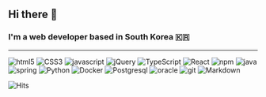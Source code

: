 ## Hi there 👋
### I'm a web developer based in South Korea 🇰🇷
<hr/>


<p>
  <img alt="html5" src="https://img.shields.io/badge/-HTML5-E34F26?logo=html5&logoColor=white" />
  <img alt="CSS3" src="https://img.shields.io/badge/-CSS3-1572B6?logo=CSS3&logoColor=white">
  <img alt="javascript" src="https://img.shields.io/badge/-JavaScript-F0DB4F?logo=javascript&logoColor=white" />
  <img alt="jQuery" src="https://img.shields.io/badge/jquery%20-%230769AD.svg?&logo=jquery&logoColor=white"/>
  <img alt="TypeScript" src="https://img.shields.io/badge/typescript%20-%23007ACC.svg?&logo=typescript&logoColor=white"/>
  <img alt="React" src="https://img.shields.io/badge/-React-45b8d8?logo=react&logoColor=white" />
  <img alt="npm" src="https://img.shields.io/badge/-NPM-CB3837?logo=npm&logoColor=white" />
  <img alt="java" src="https://img.shields.io/badge/java-%23ED8B00.svg?&logo=java&logoColor=white"/>
  <img alt="spring" src="https://img.shields.io/badge/spring%20-%236DB33F.svg?&logo=spring&logoColor=white"/>
  <img alt="Python" src="https://img.shields.io/badge/-python-306998?logo=python&logoColor=white" />
  <img alt="Docker" src="https://img.shields.io/badge/-Docker-46a2f1?logo=docker&logoColor=white" />
  <img alt="Postgresql" src="https://img.shields.io/badge/-postgresql-4479A1?logo=postgresql&logoColor=white">
  <img alt="oracle" src ="https://img.shields.io/badge/oracle%20-%23F00000.svg?&logo=oracle&logoColor=white" />
  <img alt="git" src="https://img.shields.io/badge/-Git-F05032?logo=git&logoColor=white" />
  <img alt="Markdown" src="https://img.shields.io/badge/Markdown-000?logo=markdown&logoColor=white">
</p>
<p>
  <img src="https://hitcounter.pythonanywhere.com/count/tag.svg?url=https%3A%2F%2Fgithub.com%2Fharry-bro" alt="Hits">
</p>
<!--
<img alt="AWS" src="https://img.shields.io/badge/-AWS-4479A1?logo=Amazon-AWS&logoColor=white">
<img alt="Django" src="https://img.shields.io/badge/-django-092e20?logo=django&logoColor=white" />
<img alt="github actions" src="https://img.shields.io/badge/-Github_Actions-2088FF?logo=github-actions&logoColor=white" />
<img alt="nginx" src="https://img.shields.io/badge/-Nginx-4479A1?logo=Nginx&logoColor=white">
<img alt="Redux" src="https://img.shields.io/badge/-Redux-764ABC?logo=redux&logoColor=white" />
<img alt="machine-learning" src="https://img.shields.io/badge/MachineLearning-000?logo=machinelearning&logoColor=white">
-->

<!--
**Harry-Bro/Harry-Bro** is a ✨ _special_ ✨ repository because its `README.md` (this file) appears on your GitHub profile.
-->
<!--
Here are some ideas to get you started:
- 🔭 I’m currently working on ...
- 🌱 I’m currently learning ...
- 👯 I’m looking to collaborate on ...
- 🤔 I’m looking for help with ...
- 💬 Ask me about ...
- 📫 How to reach me: ...
- 😄 Pronouns: ...
- ⚡ Fun fact: ...
-->
